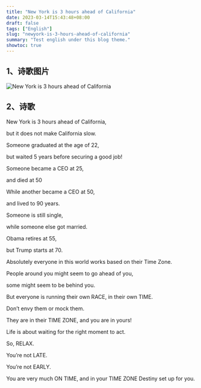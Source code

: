 ```yaml
---
title: "New York is 3 hours ahead of California"
date: 2023-03-14T15:43:48+08:00
draft: false
tags: ["English"]
slug: "newyork-is-3-hours-ahead-of-california"
summary: "Test english under this blog theme."
showtoc: true
---
```


## 1、诗歌图片

![New York is 3 hours ahead of California](https://vip2.loli.net/2023/03/14/GzvJj1L4UQ3EnFo.webp)

## 2、诗歌

New York is 3 hours ahead of California,

but it does not make California slow.

Someone graduated at the age of 22,

but waited 5 years before securing a good job!

Someone became a CEO at 25,

and died at 50

While another became a CEO at 50,

and lived to 90 years.

Someone is still single,

while someone else got married.

Obama retires at 55,

but Trump starts at 70.

Absolutely everyone in this world works based on their Time Zone.

People around you might seem to go ahead of you,

some might seem to be behind you.

But everyone is running their own RACE, in their own TIME.

Don’t envy them or mock them.

They are in their TIME ZONE, and you are in yours!

Life is about waiting for the right moment to act.

So, RELAX.

You’re not LATE.

You’re not EARLY.

You are very much ON TIME, and in your TIME ZONE Destiny set up for you.